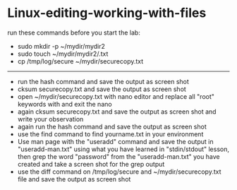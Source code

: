 # Linux-editing-working-with-files

run these commands before you start the lab:
- sudo mkdir -p  ~/mydir/mydir2
- sudo touch  ~/mydir/mydir2/<yourname>.txt
- cp /tmp/log/secure   ~/mydir/securecopy.txt 
----------------------------------------------------------------
- run the hash command and save the output as screen shot
- cksum securecopy.txt and save the output as screen shot
- open  ~/mydir/securecopy.txt with nano editor and replace all "root" keywords with <yourname> and exit the nano
- again cksum securecopy.txt and save the output as screen shot and write your observation
- again run the hash command and save the output as screen shot
- use the find command to find yourname.txt in your environment 
- Use man page with the "useradd" command and save the output in "useradd-man.txt" using what you have learned in "stdin/stdout" lesson, then grep the word "password" from the "useradd-man.txt" you have created and take a screen shot for the grep output   
- use the diff command on /tmp/log/secure and ~/mydir/securecopy.txt  file and save the output as screen shot
